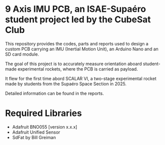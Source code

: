 # 9 Axis IMU PCB, an ISAE-Supaéro student project led by the CubeSat Club

This repository provides the codes, parts and reports used to design a custom PCB carrying an IMU (Inertial Motion Unit), an Arduino Nano and an SD card module.

The goal of this project is to accurately measure orientation aboard student-made experimental rockets, where the PCB is carried as payload.

It flew for the first time abord SCALAR VI, a two-stage experimental rocket made by students from the Supaéro Space Section in 2025.

Detailed information can be found in the reports.


# Required Libraries

- Adafruit BNO055 [version x.x.x]
- Adafruit Unified Sensor
- SdFat by Bill Greiman
